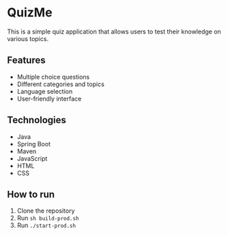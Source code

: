# QuizMe

This is a simple quiz application that allows users to test their knowledge on various topics.

## Features

* Multiple choice questions
* Different categories and topics
* Language selection
* User-friendly interface

## Technologies

* Java
* Spring Boot
* Maven
* JavaScript
* HTML
* CSS

## How to run

1. Clone the repository
2. Run `sh build-prod.sh`
3. Run `./start-prod.sh`

